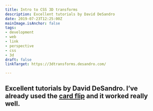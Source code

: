 ```yaml
---
title: Intro to CSS 3D transforms
description: Excellent tutorials by David DeSandro
date: 2019-07-23T12:25:00Z
mainImage.isAnchor: false
tags:
- development
- web
- link
- perspective
- css
- 3d
draft: false
linkTarget: https://3dtransforms.desandro.com/

---
```

Excellent tutorials by David DeSandro. I’ve already used the [card flip](https://3dtransforms.desandro.com/card-flip) and it worked really well.
---